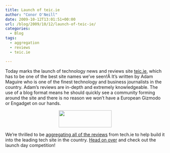 ```yaml
---
title: Launch of teic.ie
author: "Conor O'Neill"
date: 2009-10-12T13:01:51+00:00
url: /blog/2009/10/12/launch-of-teic-ie/
categories:
  - Blog
tags:
  - aggregation
  - reviews
  - teic.ie

---
```

Today marks the launch of technology news and reviews site [teic.ie][1], which has to be one of the best site names we&#8217;ve seen!Â It&#8217;s written by Adam Maguire who is one of the finest technology and business journalists in the country. Adam&#8217;s reviews are in-depth and extremely knowledgeable. The use of a blog format means he should quickly see a community forming around the site and there is no reason we won&#8217;t have a European Gizmodo or Engadget on our hands.

<p style="text-align: center;">
  <a href="http://www.teic.ie/"><img class="aligncenter" title="Teic.ie" src="https://loudervoice.com/wp-content/uploads/2009/10/12/launch-of-teic-ie/logo3.png" alt="" width="167" height="54" /></a>
</p>

We&#8217;re thrilled to be [aggregating all of the reviews][2] from tech.ie to help build it into the leading tech site in the country. [Head on over][3] and check out the launch day competition!

 [1]: http://www.teic.ie
 [2]: https://loudervoice.com/people/teicie
 [3]: http://www.teic.ie/